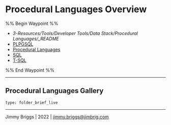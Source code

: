 # Procedural Languages Overview

%% Begin Waypoint %%

* *3-Resources/Tools/Developer Tools/Data Stack/Procedural Languages/_README*
* [PLPGSQL](PLPGSQL.md)
* [Procedural Languages](Procedural%20Languages.md)
* [SQL](../../../../../2-Areas/Code/SQL/SQL.md)
* [T-SQL](T-SQL.md)

%% End Waypoint %%

---

## Procedural Languages Gallery

````ccard
type: folder_brief_live
````

---

Jimmy Briggs | 2022 | <jimmy.briggs@jimbrig.com>
